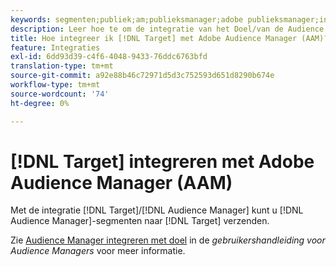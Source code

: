 ```yaml
---
keywords: segmenten;publiek;am;publieksmanager;adobe publieksmanager;integreren;integratie
description: Leer hoe te om de integratie van het Doel/van de Audience Manager te gebruiken om de segmenten van de Audience Manager (AAM) naar Adobe Target te verzenden.
title: Hoe integreer ik [!DNL Target] met Adobe Audience Manager (AAM)?
feature: Integraties
exl-id: 6dd93d39-c4f6-4048-9433-76ddc6763bfd
translation-type: tm+mt
source-git-commit: a92e88b46c72971d5d3c752593d651d8290b674e
workflow-type: tm+mt
source-wordcount: '74'
ht-degree: 0%

---
```


# [!DNL Target] integreren met Adobe Audience Manager (AAM)

Met de integratie [!DNL Target]/[!DNL Audience Manager] kunt u [!DNL Audience Manager]-segmenten naar [!DNL Target] verzenden.

Zie [Audience Manager integreren met doel](https://experienceleague.adobe.com/docs/audience-manager/user-guide/implementation-integration-guides/integration-other-solutions/aam-target-integration.html) in de *gebruikershandleiding voor Audience Managers* voor meer informatie.
